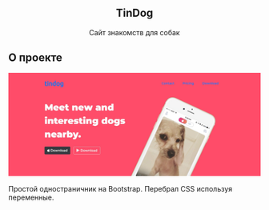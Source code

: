   <h2 align="center">TinDog</h3>

  <p align="center">
    Сайт знакомств для собак
    <br />
</p>

<!-- ABOUT THE PROJECT -->
## О проекте
![Alt text](/images/TinDog.png?raw=true "Optional Title")
<p>
Простой одностраничник на Bootstrap. Перебрал CSS используя переменные.
</p>
